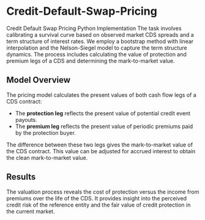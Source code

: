 # Credit-Default-Swap-Pricing
Credit Default Swap Pricing Python Implementation
The task involves calibrating a survival curve based on observed market CDS spreads and a term structure of interest rates. We employ a bootstrap method with linear interpolation and the Nelson-Siegel model to capture the term structure dynamics. The process includes calculating the value of protection and premium legs of a CDS and determining the mark-to-market value.

## Model Overview

The pricing model calculates the present values of both cash flow legs of a CDS contract:
- The **protection leg** reflects the present value of potential credit event payouts.
- The **premium leg** reflects the present value of periodic premiums paid by the protection buyer.

The difference between these two legs gives the mark-to-market value of the CDS contract. This value can be adjusted for accrued interest to obtain the clean mark-to-market value.

## Results

The valuation process reveals the cost of protection versus the income from premiums over the life of the CDS. It provides insight into the perceived credit risk of the reference entity and the fair value of credit protection in the current market.
